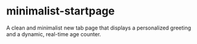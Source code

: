 # minimalist-startpage
A clean and minimalist new tab page that displays a personalized greeting and a dynamic, real-time age counter.
